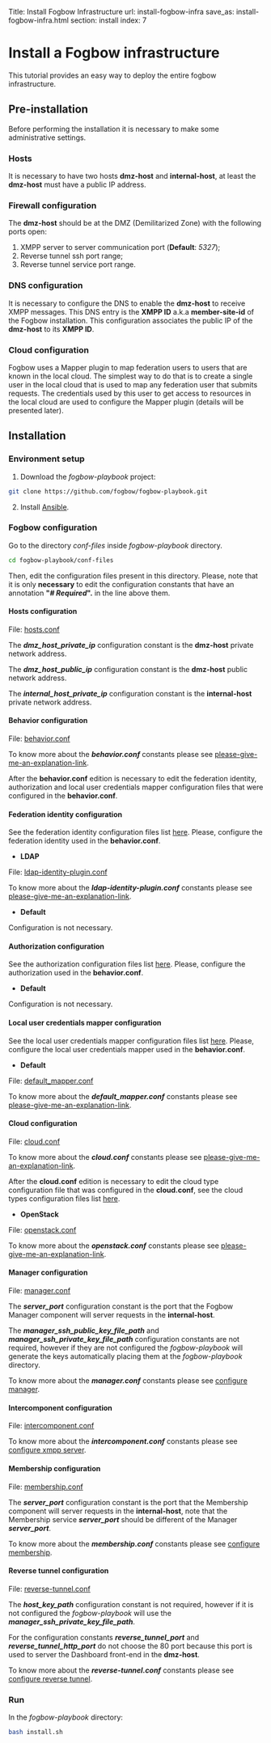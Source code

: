 Title: Install Fogbow Infrastructure
url: install-fogbow-infra
save_as: install-fogbow-infra.html
section: install
index: 7

Install a Fogbow infrastructure
==========
This tutorial provides an easy way to deploy the entire fogbow infrastructure.

## Pre-installation

Before performing the installation it is necessary to make some administrative settings.

### Hosts

It is necessary to have two hosts **dmz-host** and **internal-host**, at least the **dmz-host** must have a public IP address.

### Firewall configuration

The **dmz-host** should be at the DMZ (Demilitarized Zone) with the following ports open:

1. XMPP server to server communication port (**Default**: *5327*);
2. Reverse tunnel ssh port range;
3. Reverse tunnel service port range.

### DNS configuration

It is necessary to configure the DNS to enable the **dmz-host** to receive XMPP messages. This DNS entry is the **XMPP ID** a.k.a **member-site-id** of the Fogbow installation. This configuration associates the public IP of the **dmz-host** to its **XMPP ID**.

### Cloud configuration

Fogbow uses a Mapper plugin to map federation users to users that are known in the local cloud. The simplest way to do that is to create a single user in the local cloud that is used to map any federation user that submits requests. The credentials used by this user to get access to resources in the local cloud are used to configure the Mapper plugin (details will be presented later).

## Installation

### Environment setup

1. Download the *fogbow-playbook* project:

```bash
git clone https://github.com/fogbow/fogbow-playbook.git
```

2. Install [Ansible](https://docs.ansible.com/ansible/latest/installation_guide/intro_installation.html).

### Fogbow configuration

Go to the directory *conf-files* inside *fogbow-playbook* directory.

```bash
cd fogbow-playbook/conf-files
```

Then, edit the configuration files present in this directory. Please, note that it is only **necessary** to edit the configuration constants that have an annotation **"*# Required*".** in the line above them.

#### Hosts configuration

File: [hosts.conf](https://github.com/fogbow/fogbow-playbook/blob/master/conf-files/hosts.conf)

The ***dmz_host_private_ip*** configuration constant is the **dmz-host** private network address.

The ***dmz_host_public_ip*** configuration constant is the **dmz-host** public network address.

The ***internal_host_private_ip*** configuration constant is the **internal-host** private network address.

#### Behavior configuration

File: [behavior.conf](https://github.com/fogbow/fogbow-playbook/blob/master/conf-files/behavior.conf)

To know more about the ***behavior.conf*** constants please see [please-give-me-an-explanation-link](http://www.fogbowcloud.org).

After the **behavior.conf** edition is necessary to edit the federation identity, authorization and local user credentials mapper configuration files that were configured in the **behavior.conf**.

#### Federation identity configuration

See the federation identity configuration files list [here](https://github.com/fogbow/fogbow-playbook/tree/master/conf-files/behavior-plugins/federation-identity). Please, configure the federation identity used in the **behavior.conf**.

- **LDAP**

File: [ldap-identity-plugin.conf](https://github.com/fogbow/fogbow-playbook/blob/master/conf-files/behavior-plugins/federation-identity/ldap-identity-plugin.conf)

To know more about the ***ldap-identity-plugin.conf*** constants please see [please-give-me-an-explanation-link](http://www.fogbowcloud.org).

- **Default**

Configuration is not necessary.

#### Authorization configuration

See the authorization configuration files list [here](https://github.com/fogbow/fogbow-playbook/tree/master/conf-files/behavior-plugins/authorization). Please, configure the authorization used in the **behavior.conf**.

- **Default**

Configuration is not necessary.

#### Local user credentials mapper configuration

See the local user credentials mapper configuration files list [here](https://github.com/fogbow/fogbow-playbook/tree/master/conf-files/behavior-plugins/local-user-credentials-mapper). Please, configure the local user credentials mapper used in the **behavior.conf**.

- **Default**

File: [default_mapper.conf](https://github.com/fogbow/fogbow-playbook/blob/master/conf-files/behavior-plugins/local-user-credentials-mapper/default_mapper.conf)

To know more about the ***default_mapper.conf*** constants please see [please-give-me-an-explanation-link](http://www.fogbowcloud.org).

#### Cloud configuration

File: [cloud.conf](https://github.com/fogbow/fogbow-playbook/blob/master/conf-files/cloud.conf)

To know more about the ***cloud.conf*** constants please see [please-give-me-an-explanation-link](http://www.fogbowcloud.org).

After the **cloud.conf** edition is necessary to edit the cloud type configuration file that was configured in the **cloud.conf**, see the cloud types configuration files list [here](https://github.com/fogbow/fogbow-playbook/tree/master/conf-files/cloud-plugins).

- **OpenStack**

File: [openstack.conf](https://github.com/fogbow/fogbow-playbook/blob/master/conf-files/cloud-plugins/openstack.conf)

To know more about the ***openstack.conf*** constants please see [please-give-me-an-explanation-link](http://www.fogbowcloud.org).

#### Manager configuration

File: [manager.conf](https://github.com/fogbow/fogbow-playbook/blob/master/conf-files/manager.conf)

The ***server_port*** configuration constant is the port that the Fogbow Manager component will server requests in the **internal-host**.

The ***manager_ssh_public_key_file_path*** and ***manager_ssh_private_key_file_path*** configuration constants are not required, however if they are not configured the *fogbow-playbook* will generate the keys automatically placing them at the *fogbow-playbook* directory.

To know more about the ***manager.conf*** constants please see [configure manager](install-configure-fogbow-manager.md#configure).

#### Intercomponent configuration

File: [intercomponent.conf](https://github.com/fogbow/fogbow-playbook/blob/master/conf-files/intercomponent.conf)

To know more about the ***intercomponent.conf*** constants please see [configure xmpp server](install-configure-xmpp.md#configure).

#### Membership configuration

File: [membership.conf](https://github.com/fogbow/fogbow-playbook/blob/master/conf-files/membership.conf)

The ***server_port*** configuration constant is the port that the Membership component will server requests in the **internal-host**, note that the Membership service ***server_port*** should be different of the Manager ***server_port***.

To know more about the ***membership.conf*** constants please see [configure membership](install-configure-fogbow-rendezvous.md#configure).

#### Reverse tunnel configuration

File: [reverse-tunnel.conf](https://github.com/fogbow/fogbow-playbook/blob/master/conf-files/reverse-tunnel.conf)

The ***host_key_path*** configuration constant is not required, however if it is not configured the *fogbow-playbook* will use the ***manager_ssh_private_key_file_path***.

For the configuration constants ***reverse_tunnel_port*** and ***reverse_tunnel_http_port*** do not choose the 80 port because this port is used to server the Dashboard front-end in the **dmz-host**.

To know more about the ***reverse-tunnel.conf*** constants please see [configure reverse tunnel](install-configure-reverse-tunnel.md#configure).

### Run

In the *fogbow-playbook* directory:

```bash
bash install.sh
```
